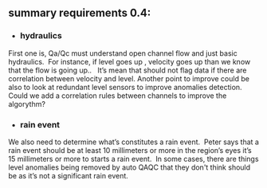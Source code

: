 ## summary requirements 0.4:
- ### hydraulics
First one is, Qa/Qc must understand open channel flow and just basic hydraulics.  For instance, if level goes up , velocity goes up than we know that the flow is going up..   It’s mean that should not flag data if there are correlation between velocity and level. Another point to improve could be also to look at redundant level sensors to improve anomalies detection.  Could we add a correlation rules between channels to improve the algorythm?
 
- ### rain event
We also need to determine what’s constitutes a rain event.  Peter says that a rain event should be at least 10 millimeters or more in the region’s eyes it’s 15 millimeters or more to starts a rain event.  In some cases, there are things level anomalies being removed by auto QAQC that they don't think should be as it’s not a significant rain event.